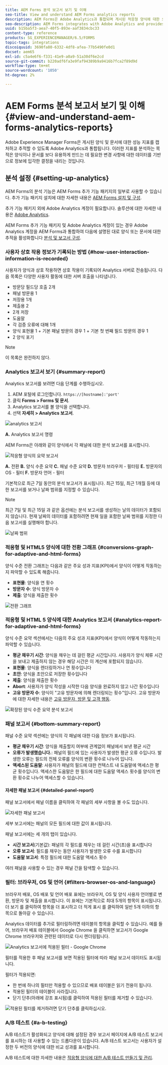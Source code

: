 ```yaml
---
title: AEM Forms 분석 보고서 보기 및 이해
seo-title: View and understand AEM Forms analytics reports
description: AEM Forms은 Adobe Analytics과 통합되며 게시된 적응형 양식에 대한 요약 및 세부 분석을 제공합니다.
seo-description: AEM Forms integrates with Adobe Analytics and provides you summary and detailed analytics about your published adaptive forms.
uuid: b15ba5f3-aea7-40f5-893e-aaf3834cbc33
content-type: reference
products: SG_EXPERIENCEMANAGER/6.5/FORMS
topic-tags: integrations
discoiquuid: 3690fa80-6332-4df8-afea-77b5490fe0d1
docset: aem65
exl-id: c5a4e6f6-f331-41e9-a0a9-51a30df6e2cd
source-git-commit: b220adf6fa3e9faf94389b9a9416b7fca2f89d9d
workflow-type: tm+mt
source-wordcount: '1050'
ht-degree: 2%

---
```


# AEM Forms 분석 보고서 보기 및 이해 {#view-and-understand-aem-forms-analytics-reports}

Adobe Experience Manager Forms은 게시된 양식 및 문서에 대한 성능 지표를 캡처하고 추적할 수 있도록 Adobe Analytics과 통합됩니다. 이러한 지표를 분석하는 목적은 양식이나 문서를 보다 유용하게 만드는 데 필요한 변경 사항에 대한 데이터를 기반으로 정보에 입각한 결정을 내리는 것입니다.

## 분석 설정 {#setting-up-analytics}

AEM Forms의 분석 기능은 AEM Forms 추가 기능 패키지의 일부로 사용할 수 있습니다. 추가 기능 패키지 설치에 대한 자세한 내용은 [AEM Forms 설치 및 구성](../../forms/using/installing-configuring-aem-forms-osgi.md).

추가 기능 패키지 외에 Adobe Analytics 계정이 필요합니다. 솔루션에 대한 자세한 내용은 [Adobe Analytics](https://www.adobe.com/solutions/digital-analytics.html).

AEM Forms 추가 기능 패키지 및 Adobe Analytics 계정이 있는 경우 Adobe Analytics 계정을 AEM Forms과 통합하여 다음에 설명된 대로 양식 또는 문서에 대한 추적을 활성화합니다 [분석 및 보고서 구성](../../forms/using/configure-analytics-forms-documents.md).

### 사용자 상호 작용 정보가 기록되는 방법 {#how-user-interaction-information-is-recorded}

사용자가 양식과 상호 작용하면 상호 작용이 기록되어 Analytics 서버로 전송됩니다. 다음 목록은 다양한 사용자 활동에 대한 서버 호출을 나타냅니다.

* 방문당 필드당 호출 2개
* 패널 방문용 1
* 저장용 1개
* 제출용 2
* 2개 저장
* 도움말
* 각 검증 오류에 대해 1개
* 양식 표현물 1 + 기본 패널 방문의 경우 1 + 기본 첫 번째 필드 방문의 경우 1
* 2 양식 포기

>[!NOTE]
>
>이 목록은 완전하지 않다.

### Analytics 보고서 보기 {#summary-report}

Analytics 보고서를 보려면 다음 단계를 수행하십시오.

1. AEM 포털에 로그인합니다. `https://[hostname]:'port'`
1. 클릭 **Forms > Forms 및 문서**.
1. Analytics 보고서를 볼 양식을 선택합니다.
1. 선택 **자세히 > Analytics 보고서**.

![analytics 보고서](assets/analyticsreport.png)

**A.** Analytics 보고서 명령

AEM Forms은 아래와 같이 양식에서 각 패널에 대한 분석 보고서를 표시합니다.

![적응형 양식의 요약 보고서](assets/analyticsdashboard_callout.png)

**A.** 전환 **B.** 양식 수준 요약 **C.** 패널 수준 요약 **D.** 방문자 브라우저 - 필터링 **E.** 방문자의 OS - 필터 **F.** 방문자 언어 - 필터

기본적으로 최근 7일 동안의 분석 보고서가 표시됩니다. 최근 15일, 최근 1개월 등에 대한 보고서를 보거나 날짜 범위를 지정할 수 있습니다.

>[!NOTE]
>
>최근 7일 및 최근 15일 과 같은 옵션에는 분석 보고서를 생성하는 날의 데이터가 포함되지 않습니다. 현재 날짜의 데이터를 포함하려면 현재 일을 포함한 날짜 범위를 지정한 다음 보고서를 실행해야 합니다.

![날짜 범위](assets/date-range.png)

### 적응형 및 HTML5 양식에 대한 전환 그래프 {#conversions-graph-for-adaptive-and-html-forms}

양식 수준 전환 그래프는 다음과 같은 주요 성과 지표(KPI)에서 양식이 어떻게 작동하는지 파악할 수 있도록 해줍니다.

* **표현물**: 양식을 연 횟수
* **방문자 수**: 양식 방문자 수
* **제출**: 양식을 제출한 횟수

![전환 그래프](assets/conversion-graph.png)

### 적응형 및 HTML 5 양식에 대한 Analytics 보고서 {#analytics-report-for-adaptive-and-html-forms}

양식 수준 요약 섹션에서는 다음의 주요 성과 지표(KPI)에서 양식이 어떻게 작동하는지 파악할 수 있습니다.

* **평균 채우기 시간**: 양식을 채우는 데 걸린 평균 시간입니다. 사용자가 양식 체류 시간을 보내고 제출하지 않는 경우 해당 시간은 이 계산에 포함되지 않습니다.
* **표현물**: 양식을 렌더링하거나 연 횟수입니다
* **초안**: 양식을 초안으로 저장한 횟수입니다
* **제출**: 양식을 제출한 횟수
* **Abort**: 사용자가 양식 작성을 시작한 다음 양식을 완료하지 않고 나간 횟수입니다
* **고유 방문자 수**: 양식이 &quot;고유 방문자에 의해 렌더링되는 횟수&quot;입니다. 고유 방문자에 대한 자세한 내용은 [고유 방문자, 방문 및 고객 행동](https://helpx.adobe.com/analytics/kb/unique-visitors-visitor-behavior.html).

![확장된 양식 수준 요약 분석 보고서](assets/analytics-report.png)

### 패널 보고서 {#bottom-summary-report}

패널 수준 요약 섹션에는 양식의 각 패널에 대한 다음 정보가 표시됩니다.

* **평균 채우기 시간**: 양식을 제출할지 여부에 관계없이 패널에서 보낸 평균 시간
* **오류가 발생했습니다.**: 패널의 필드에 있는 사용자가 발생한 평균 오류 수입니다. 발생한 오류는 필드의 전체 오류를 양식의 변환 횟수로 나누어 입니다.
* **액세스된 도움말**: 사용자가 패널의 필드에 대한 컨텍스트 내 도움말에 액세스한 평균 횟수입니다. 액세스한 도움말은 한 필드에 대한 도움말 액세스 횟수를 양식의 변환 횟수로 나누어 액세스할 수 있습니다.

#### 자세한 패널 보고서 {#detailed-panel-report}

패널 보고서에서 패널 이름을 클릭하여 각 패널의 세부 사항을 볼 수도 있습니다.

![자세한 패널 보고서](assets/panel-report-detailed.png)

세부 보고서에는 패널의 모든 필드에 대한 값이 표시됩니다.

패널 보고서에는 세 개의 탭이 있습니다.

* **시간 보고서**(기본값): 패널의 각 필드를 채우는 데 걸린 시간(초)을 표시합니다
* **오류 보고서**: 필드를 채우는 동안 사용자가 발생한 오류 수를 표시합니다
* **도움말 보고서**: 특정 필드에 대한 도움말 액세스 횟수

여러 패널을 사용할 수 있는 경우 패널 간을 탐색할 수 있습니다.

### 필터: 브라우저, OS 및 언어 {#filters-browser-os-and-language}

브라우저 배포, OS 배포 및 언어 배포 표에는 브라우저, OS 및 양식 사용자 언어별로 변환, 방문자 및 제출을 표시합니다. 이 표에는 기본적으로 최대 5개의 항목이 표시됩니다. 더 보기 를 클릭하여 항목을 더 표시하고 더 적게 표시 를 클릭하여 일반 5개 이하의 항목으로 돌아갈 수 있습니다.

Analytics 데이터를 추가로 필터링하려면 테이블의 항목을 클릭할 수 있습니다. 예를 들어, 브라우저 배포 테이블에서 Google Chrome 을 클릭하면 보고서가 Google Chrome 브라우저와 관련된 데이터로 다시 렌더링됩니다.

![Analytics 보고서에 적용된 필터 - Google Chrome ](assets/filter-1.png)

필터를 적용한 후 패널 보고서를 보면 적용된 필터에 따라 패널 보고서 데이터도 표시됩니다.

필터가 적용되면:

* 한 번에 하나의 필터만 적용할 수 있으므로 배포 테이블은 읽기 전용이 됩니다.
* 적용된 필터의 테이블이 사라집니다.
* 닫기 단추(아래에 강조 표시됨)를 클릭하여 적용된 필터를 제거할 수 있습니다.

![적용된 필터를 제거하려면 닫기 단추를 클릭하십시오.](assets/close-filter.png)

### A/B 테스트 {#a-b-testing}

A/B 테스트가 활성화되고 양식에 대해 설정된 경우 보고서 페이지에 A/B 테스트 보고서를 표시하는 데 사용할 수 있는 드롭다운이 있습니다. A/B 테스트 보고서는 사용자가 설정한 두 버전의 양식에 대한 비교 성과를 표시합니다.

A/B 테스트에 대한 자세한 내용은 [적응형 양식에 대한 A/B 테스트 만들기 및 관리](../../forms/using/ab-testing-adaptive-forms.md).

